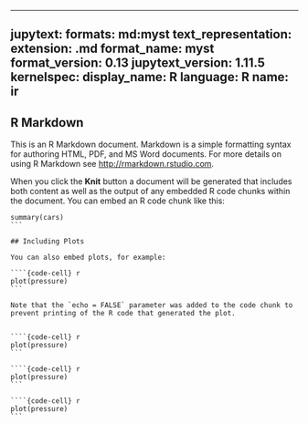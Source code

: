 
---
jupytext:
  formats: md:myst
  text_representation:
    extension: .md
    format_name: myst
    format_version: 0.13
    jupytext_version: 1.11.5
kernelspec:
  display_name: R
  language: R
  name: ir
---


## R Markdown

This is an R Markdown document. Markdown is a simple formatting syntax for authoring HTML, PDF, and MS Word documents. For more details on using R Markdown see <http://rmarkdown.rstudio.com>.

When you click the **Knit** button a document will be generated that includes both content as well as the output of any embedded R code chunks within the document. You can embed an R code chunk like this:

````{code-cell} r
summary(cars)
```

## Including Plots

You can also embed plots, for example:

````{code-cell} r
plot(pressure)
```

Note that the `echo = FALSE` parameter was added to the code chunk to prevent printing of the R code that generated the plot.


````{code-cell} r
plot(pressure)
```

````{code-cell} r
plot(pressure)
```

````{code-cell} r
plot(pressure)
```

